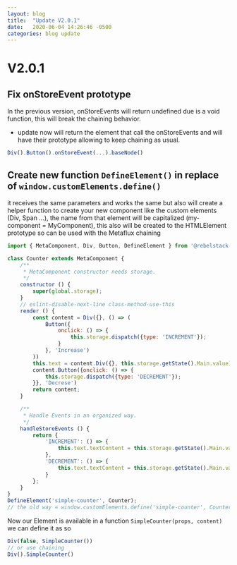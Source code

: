 ```yaml
---
layout: blog
title:  "Update V2.0.1"
date:   2020-06-04 14:26:46 -0500
categories: blog update
---
```

# V2.0.1
## Fix onStoreEvent prototype
In the previous version, onStoreEvents will return undefined due is a void function, this will break the chaining behavior.
- update now will return the element that call the onStoreEvents and will have their prototype allowing to keep chaining as usual.

```js
Div().Button().onStoreEvent(...).baseNode()
```
## Create new function ```DefineElement()``` in replace of ```window.customElements.define()```
it receives the same parameters and works the same but also will create a helper function to create your new component like the custom elements (Div, Span ...), the name from that element will be capitalized (my-component = MyComponent), this also will be created to the HTMLElement prototype so can be used with the Metaflux chaining
```js
import { MetaComponent, Div, Button, DefineElement } from '@rebelstack-io/metaflux';

class Counter extends MetaComponent {
	/**
	 * MetaComponent constructor needs storage.
	 */
	constructor () {
		super(global.storage);
	}
	// eslint-disable-next-line class-method-use-this
	render () {
		const content = Div({}, () => (
			Button({
				onclick: () => {
					this.storage.dispatch({type: 'INCREMENT'});
				}
			}, 'Increase')
		))
		this.text = content.Div({}, this.storage.getState().Main.value)
		content.Button({onclick: () => {
			this.storage.dispatch({type: 'DECREMENT'});
		}}, 'Decrese')
		return content;
	}

	/**
	 * Handle Events in an organized way.
	 */
	handleStoreEvents () {
		return {
			'INCREMENT': () => {
				this.text.textContent = this.storage.getState().Main.value;
			},
			'DECREMENT': () => {
				this.text.textContent = this.storage.getState().Main.value;
			}
		};
	}
}
DefineElement('simple-counter', Counter);
// the old way = window.customElements.define('simple-counter', Counter);
```
Now our Element is available in a function ```SimpleCounter(props, content)```
we can define it as so
```js
Div(false, SimpleCounter())
// or use chaining
Div().SimpleCounter()
```
